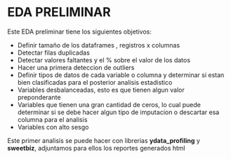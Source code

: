 # EDA PRELIMINAR

Este EDA preliminar tiene los siguientes objetivos:
- Definir tamaño de los dataframes , registros x columnas
- Detectar filas duplicadas
- Detectar valores faltantes y el % sobre el valor de los datos
- Hacer una primera deteccion de outliers
- Definir tipos de datos de cada variable o columna y determinar si estan bien clasificadas para el posterior analisis estadistico
- Variables desbalanceadas, esto es que tienen algun valor preponderante
- Variables que tienen una gran cantidad de ceros, lo cual puede determinar si se debe hacer algun tipo de imputacion o descartar esa columna para el analisis
- Variables con alto sesgo

Este primer analisis se puede hacer con librerias **ydata_profiling** y **sweetbiz**, adjuntamos para ellos los reportes generados html
